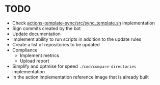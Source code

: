 # TODO

- Check [actions-template-sync/src/sync_template.sh](https://github.com/AndreasAugustin/actions-template-sync/blob/54cc6daa8773c61a6df312b2cb9f4f82ef72d690/src/sync_template.sh#L35C27-L35C49) implementation
- Sign commits created by the bot
- Update documentation
- Implement ability to run scripts in addition to the update rules
- Create a list of repositories to be updated
- Compliance
  - Implement metrics
  - Upload report
- Simplify and optmise for speed `./cmd/compare-directories` implementation
- In the action implementation reference image that is already built
